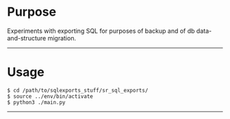 # Purpose

Experiments with exporting SQL for purposes of backup and of db data-and-structure migration.

---

# Usage

```
$ cd /path/to/sqlexports_stuff/sr_sql_exports/
$ source ../env/bin/activate
$ python3 ./main.py
```

---